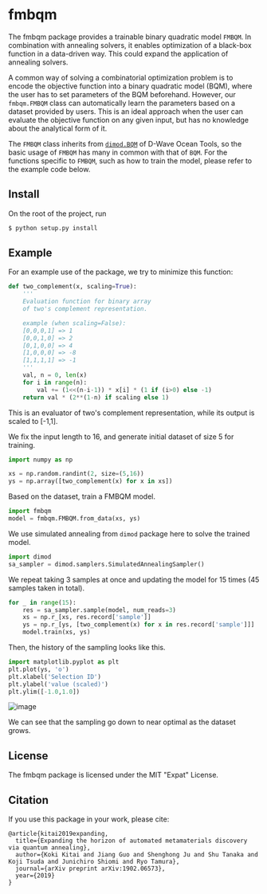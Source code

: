 # fmbqm
The fmbqm package provides a trainable binary quadratic model `FMBQM`.
In combination with annealing solvers, it enables optimization of
a black-box function in a data-driven way.
This could expand the application of annealing solvers.

A common way of solving a combinatorial optimization problem is to encode
the objective function into a binary quadratic model (BQM),
where the user has to set parameters of the BQM beforehand.
However, our `fmbqm.FMBQM` class can automatically learn the parameters based
on a dataset provided by users.
This is an ideal approach when the user can evaluate the objective function
on any given input, but has no knowledge about the analytical form of it.

The `FMBQM` class inherits from [`dimod.BQM`](https://docs.ocean.dwavesys.com/projects/dimod/en/latest/reference/bqm/binary_quadratic_model.html#dimod.BinaryQuadraticModel)
of D-Wave Ocean Tools, so the basic usage of `FMBQM` has many in common with that of `BQM`.
For the functions specific to `FMBQM`, such as how to train the model,
please refer to the example code below.

## Install
On the root of the project, run

```bash
$ python setup.py install
```

## Example
For an example use of the package, we try to minimize this function:

```python
def two_complement(x, scaling=True):
    '''
    Evaluation function for binary array
    of two's complement representation.

    example (when scaling=False):
    [0,0,0,1] => 1
    [0,0,1,0] => 2
    [0,1,0,0] => 4
    [1,0,0,0] => -8
    [1,1,1,1] => -1
    '''
    val, n = 0, len(x)
    for i in range(n):
        val += (1<<(n-i-1)) * x[i] * (1 if (i>0) else -1)
    return val * (2**(1-n) if scaling else 1)
```
This is an evaluator of two's complement representation, while its output is scaled to [-1,1].

We fix the input length to 16, and generate initial dataset of size 5 for training.

```python
import numpy as np

xs = np.random.randint(2, size=(5,16))
ys = np.array([two_complement(x) for x in xs])
```

Based on the dataset, train a FMBQM model.

```python
import fmbqm
model = fmbqm.FMBQM.from_data(xs, ys)
```

We use simulated annealing from `dimod` package here to solve the trained model.

```python
import dimod
sa_sampler = dimod.samplers.SimulatedAnnealingSampler()
```

We repeat taking 3 samples at once and updating the model for 15 times
(45 samples taken in total).

```python
for _ in range(15):
    res = sa_sampler.sample(model, num_reads=3)
    xs = np.r_[xs, res.record['sample']]
    ys = np.r_[ys, [two_complement(x) for x in res.record['sample']]]
    model.train(xs, ys)
```

Then, the history of the sampling looks like this.

```python
import matplotlib.pyplot as plt
plt.plot(ys, 'o')
plt.xlabel('Selection ID')
plt.ylabel('value (scaled)')
plt.ylim([-1.0,1.0])
```
![image](https://user-images.githubusercontent.com/15908202/64800217-205ed100-d5c1-11e9-8d29-b2d13bcb0e53.png)

We can see that the sampling go down to near optimal as the dataset grows.

## License

The fmbqm package is licensed under the MIT "Expat" License.

## Citation

If you use this package in your work, please cite:

```
@article{kitai2019expanding,
  title={Expanding the horizon of automated metamaterials discovery via quantum annealing},
  author={Koki Kitai and Jiang Guo and Shenghong Ju and Shu Tanaka and Koji Tsuda and Junichiro Shiomi and Ryo Tamura},
  journal={arXiv preprint arXiv:1902.06573},
  year={2019}
}
```


